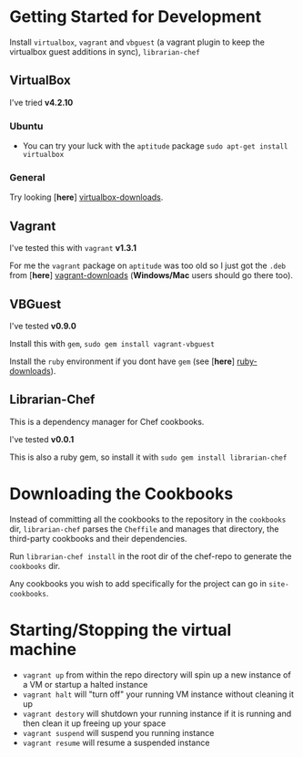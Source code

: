# Getting Started for Development

Install `virtualbox`, `vagrant` and `vbguest` (a vagrant plugin to keep the virtualbox guest additions in sync), `librarian-chef`

## VirtualBox

I've tried **v4.2.10**

### Ubuntu

-   You can try your luck with the `aptitude` package `sudo apt-get install virtualbox`

### General

Try looking [**here**] [virtualbox-downloads].

## Vagrant

I've tested this with `vagrant` **v1.3.1**

For me the `vagrant` package on `aptitude` was too old so I just got the `.deb` 
from [**here**] [vagrant-downloads] (**Windows/Mac** users should go there too).

## VBGuest

I've tested **v0.9.0**

Install this with `gem`, `sudo gem install vagrant-vbguest`

Install the `ruby` environment if you dont have `gem` (see [**here**] [ruby-downloads]).

## Librarian-Chef

This is a dependency manager for Chef cookbooks.

I've tested **v0.0.1**

This is also a ruby gem, so install it with `sudo gem install librarian-chef`

# Downloading the Cookbooks

Instead of committing all the cookbooks to the repository in the `cookbooks` dir, `librarian-chef` parses the `Cheffile` and manages that directory,
the third-party cookbooks and their dependencies.

Run `librarian-chef install` in the root dir of the chef-repo to generate the `cookbooks` dir.

Any cookbooks you wish to add specifically for the project can go in `site-cookbooks`.

# Starting/Stopping the virtual machine


-   `vagrant up` from within the repo directory will spin up a new instance of a VM or startup a halted instance
-   `vagrant halt` will "turn off" your running VM instance without cleaning it up
-   `vagrant destory` will shutdown your running instance if it is running and then clean it up freeing up your space
-   `vagrant suspend` will suspend you running instance
-   `vagrant resume` will resume a suspended instance

[virtualbox-downloads]: https://www.virtualbox.org/wiki/Downloads "VirtualBox Downloads"
[vagrant-downloads]: http://downloads.vagrantup.com/ "Vagrant Downloads"
[ruby-downloads]: https://www.ruby-lang.org/en/downloads/ "Ruby Downloads"
